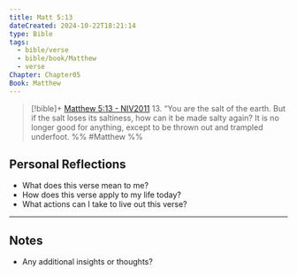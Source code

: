 ```yaml
---
title: Matt 5:13
dateCreated: 2024-10-22T18:21:14
type: Bible
tags:
  - bible/verse
  - bible/book/Matthew
  - verse
Chapter: Chapter05
Book: Matthew
---
```

> [!bible]+ [Matthew 5:13 - NIV2011](https://bolls.life/NIV2011/40/5/)
> 13. “You are the salt of the earth. But if the salt loses its saltiness, how can it be made salty again? It is no longer good for anything, except to be thrown out and trampled underfoot.
 %% #Matthew %%
## Personal Reflections

- What does this verse mean to me?
- How does this verse apply to my life today?
- What actions can I take to live out this verse?

---

## Notes
- Any additional insights or thoughts?
